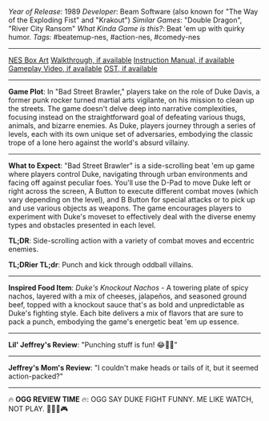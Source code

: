 *Year of Release*: 1989
*Developer*: Beam Software (also known for "The Way of the Exploding Fist" and "Krakout")
*Similar Games*: "Double Dragon", "River City Ransom"
*What Kinda Game is this?*: Beat 'em up with quirky humor.
*Tags:* #beatemup-nes, #action-nes, #comedy-nes

---
[NES Box Art](https://www.google.com/search?tbm=isch&q=NES+Box+Art+Bad+Street+Brawler) 
[Walkthrough, if available](https://www.google.com/search?q=Walkthrough+NES+Bad+Street+Brawler)
[Instruction Manual, if available](https://www.google.com/search?q=NES+Instruction+Manual+Bad+Street+Brawler)
[Gameplay Video, if available](https://www.youtube.com/results?search_query=gameplay+NES+Bad+Street+Brawler) 
[OST, if available](https://www.youtube.com/results?search_query=gameplay+NES+Bad+Street+Brawler+OST)

- - -
**Game Plot**: In "Bad Street Brawler," players take on the role of Duke Davis, a former punk rocker turned martial arts vigilante, on his mission to clean up the streets. The game doesn't delve deep into narrative complexities, focusing instead on the straightforward goal of defeating various thugs, animals, and bizarre enemies. As Duke, players journey through a series of levels, each with its own unique set of adversaries, embodying the classic trope of a lone hero against the world's absurd villainy.

- - -
**What to Expect**: "Bad Street Brawler" is a side-scrolling beat 'em up game where players control Duke, navigating through urban environments and facing off against peculiar foes. You'll use the D-Pad to move Duke left or right across the screen, A Button to execute different combat moves (which vary depending on the level), and B Button for special attacks or to pick up and use various objects as weapons. The game encourages players to experiment with Duke's moveset to effectively deal with the diverse enemy types and obstacles presented in each level.

**TL;DR**: Side-scrolling action with a variety of combat moves and eccentric enemies.

**TL;DRier TL;dr**: Punch and kick through oddball villains.

---
**Inspired Food Item**: *Duke's Knockout Nachos* - A towering plate of spicy nachos, layered with a mix of cheeses, jalapeños, and seasoned ground beef, topped with a knockout sauce that's as bold and unpredictable as Duke's fighting style. Each bite delivers a mix of flavors that are sure to pack a punch, embodying the game's energetic beat 'em up essence.

---
**Lil' Jeffrey's Review**: "Punching stuff is fun! 😂👊💥"

---
**Jeffrey's Mom's Review**: "I couldn't make heads or tails of it, but it seemed action-packed?"

---
🔥 **OGG REVIEW TIME** 🔥: OGG SAY DUKE FIGHT FUNNY. ME LIKE WATCH, NOT PLAY. 🤷‍♂️👊🎮